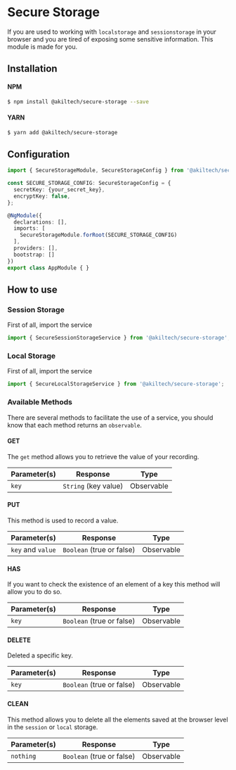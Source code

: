 # Secure Storage

If you are used to working with `localstorage` and `sessionstorage` in your browser and you are tired of exposing some sensitive information. This module is made for you.

## Installation

#### NPM
```sh
$ npm install @akiltech/secure-storage --save
```

#### YARN
```sh
$ yarn add @akiltech/secure-storage
```

## Configuration

```typescript
import { SecureStorageModule, SecureStorageConfig } from '@akiltech/secure-storage';

const SECURE_STORAGE_CONFIG: SecureStorageConfig = {
  secretKey: {your_secret_key},
  encryptKey: false,
};

@NgModule({
  declarations: [],
  imports: [
    SecureStorageModule.forRoot(SECURE_STORAGE_CONFIG)
  ],
  providers: [],
  bootstrap: []
})
export class AppModule { }
```

## How to use

### Session Storage

First of all, import the service

```typescript
import { SecureSessionStorageService } from '@akiltech/secure-storage';
```

### Local Storage

First of all, import the service

```typescript
import { SecureLocalStorageService } from '@akiltech/secure-storage';
```

### Available Methods

There are several methods to facilitate the use of a service, you should know that each method returns an `observable`.

#### GET

The `get` method allows you to retrieve the value of your recording.

| Parameter(s) | Response | Type |
|--------------|----------|------|
| `key` | `String` (key value) | Observable |


#### PUT

This method is used to record a value.

| Parameter(s) | Response | Type |
|--------------|----------|------|
| `key` and `value` | `Boolean` (true or false) | Observable |

#### HAS

If you want to check the existence of an element of a key this method will allow you to do so.

| Parameter(s) | Response | Type |
|--------------|----------|------|
| `key` | `Boolean` (true or false) | Observable |

#### DELETE

Deleted a specific key.

| Parameter(s) | Response | Type |
|--------------|----------|------|
| `key` | `Boolean` (true or false) | Observable |

#### CLEAN 

This method allows you to delete all the elements saved at the browser level in the `session` or `local` storage.

| Parameter(s) | Response | Type |
|--------------|----------|------|
| `nothing` | `Boolean` (true or false) | Observable |
